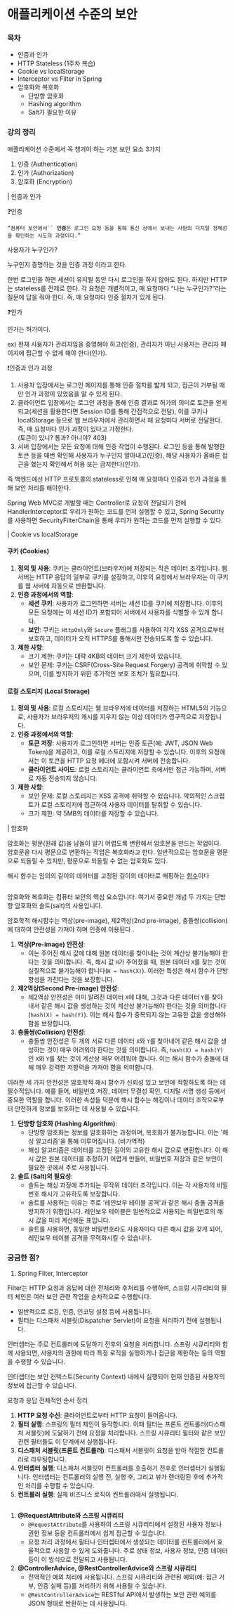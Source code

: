 # 애플리케이션 수준의 보안

### 목차

* 인증과 인가
* HTTP Stateless (1주차 복습)
* Cookie vs localStorage
* Interceptor vs Filter in Spring
* 암호화와 복호화
  * 단방향 암호화
  * Hashing algorithm
  * Salt가 필요한 이유

### 강의 정리

애플리케이션 수준에서 꼭 챙겨야 하는 기본 보안 요소 3가지

1. 인증 (Authentication)
2. 인가 (Authorization)
3. 암호화 (Encryption)

\| 인증과 인가

❓인증&#x20;

`“컴퓨터 보안에서`` `**`인증`**`은 로그인 요청 등을 통해 통신 상에서 보내는 사람의 디지털 정체성을 확인하는 시도의 과정이다.”`

사용자가 누구인가?&#x20;

누구인지 증명하는 것을 인증 과정 이라고 한다.

한번 로그인을 하면 세션이 유지될 동안 다시 로그인을 하지 않아도 된다. 하지만 HTTP는 stateless를 전제로 한다. 각 요청은 개별적이고, 매 요청마다 “나는 누구인가?”라는 질문에 답을 줘야 한다. 즉, 매 요청마다 인증 절차가 있게 된다.

❓인가

인가는 허가이다.

ex) 현재 사용자가 관리자임을 증명해야 하고(인증), 관리자가 아닌 사용자는 관리자 페이지에 접근할 수 없게 해야 한다(인가).

❗인증과 인가 과정

1. 사용자 입장에서는 로그인 페이지를 통해 인증 절차를 밟게 되고, 접근이 거부될 때만 인가 과정이 있었음을 알 수 있게 된다.
2. 클라이언트 입장에서는 로그인 과정을 통해 인증 결과로 허가의 의미로  토큰을 얻게 되고(세션을 활용한다면 Session ID를 통해 간접적으로 전달), 이를 쿠키나 localStorage 등으로 웹 브라우저에서  관리하면서 매 요청마다 서버로 전달한다. 즉, 매 요청마다 인가 과정이 있다고 가정한다.\
   (토큰이 있니? 통과? 아니야? 403)
3. 서버 입장에서는 모든 요청에 대해 인증 작업이 수행된다. 로그인 등을 통해 발행한 토큰 등을 매번 확인해 사용자가 누구인지 알아내고(인증), 해당 사용자가 올바른 접근을 했는지 확인해서 허용 또는 금지한다(인가).

즉 백엔드에선 HTTP 프로토콜의  stateless로 인해 매 요청마다 인증과 인가 과정을 통해 보안 처리를 해야한다.

Spring Web MVC로 개발할 때는 Controller로 요청이 전달되기 전에 HandlerInterceptor로 우리가 원하는 코드를 먼저 실행할 수 있고, Spring Security를 사용하면 SecurityFilterChain을 통해 우리가 원하는 코드를 먼저 실행할 수 있다.



\| Cookie vs localStorage

#### 쿠키 (Cookies)

1. **정의 및 사용**: 쿠키는 클라이언트(브라우저)에 저장되는 작은 데이터 조각입니다. 웹 서버는 HTTP 응답의 일부로 쿠키를 설정하고, 이후의 요청에서 브라우저는 이 쿠키를 웹 서버에 자동으로 반환합니다.
2. **인증 과정에서의 역할**:
   * **세션 쿠키**: 사용자가 로그인하면 서버는 세션 ID를 쿠키에 저장합니다. 이후의 모든 요청에는 이 세션 ID가 포함되어 서버에서 사용자를 식별할 수 있게 합니다.
   * **보안**: 쿠키는 `HttpOnly`와 `Secure` 플래그를 사용하여 각각 XSS 공격으로부터 보호하고, 데이터가 오직 HTTPS를 통해서만 전송되도록 할 수 있습니다.
3. **제한 사항**:
   * 크기 제한: 쿠키는 대략 4KB의 데이터 크기 제한이 있습니다.
   * 보안 문제: 쿠키는 CSRF(Cross-Site Request Forgery) 공격에 취약할 수 있으며, 이를 방지하기 위한 추가적인 보호 조치가 필요합니다.

#### 로컬 스토리지 (Local Storage)

1. **정의 및 사용**: 로컬 스토리지는 웹 브라우저에 데이터를 저장하는 HTML5의 기능으로, 사용자가 브라우저의 캐시를 지우지 않는 이상 데이터가 영구적으로 저장됩니다.
2. **인증 과정에서의 역할**:
   * **토큰 저장**: 사용자가 로그인하면 서버는 인증 토큰(예: JWT, JSON Web Token)을 제공하고, 이를 로컬 스토리지에 저장할 수 있습니다. 이후의 요청에서는 이 토큰을 HTTP 요청 헤더에 포함시켜 서버에 전송합니다.
   * **클라이언트 사이드**: 로컬 스토리지는 클라이언트 측에서만 접근 가능하며, 서버로 자동 전송되지 않습니다.
3. **제한 사항**:
   * 보안 문제: 로컬 스토리지는 XSS 공격에 취약할 수 있습니다. 악의적인 스크립트가 로컬 스토리지에 접근하여 사용자 데이터를 탈취할 수 있습니다.
   * 크기 제한: 약 5MB의 데이터를 저장할 수 있습니다.

\| 암호화

암호화는 평문(원래 값)을 남들이 알기 어렵도록 변환해서 암호문을 만드는 작업이다. 암호문을 다시 평문으로 변환하는 작업은 복호화라고 한다. 일반적으로는 암호문을 평문으로 되돌릴 수 있지만, 평문으로 되돌릴 수 없는 암호화도 있다.

해시 함수는 임의의 길이의 데이터를 고정된 길이의 데이터로 매핑하는 [함수](https://ko.wikipedia.org/wiki/%ED%95%A8%EC%88%98)이다

<figure><img src="../.gitbook/assets/image.png" alt=""><figcaption></figcaption></figure>

암호화와 복호화는 컴퓨터 보안의 핵심 요소입니다. 여기서 중요한 개념 두 가지는 단방향 암호화와 솔트(salt)의 사용입니다.

암호학적 해시함수는 역상(pre-image), 제2역상(2nd pre-image), 충돌쌍(collision)에 대하여 안전성을 가져야 하며 인증에 이용된다 .

1. **역상(Pre-image) 안전성**:
   * 이는 주어진 해시 값에 대해 원본 데이터를 찾아내는 것이 계산상 불가능해야 한다는 것을 의미합니다. 즉, 해시 값 `H`가 주어졌을 때, 원본 데이터 `X`를 찾는 것이 실질적으로 불가능해야 합니다(`H = hash(X)`). 이러한 특성은 해시 함수가 단방향성을 가진다는 것을 보장합니다.
2. **제2역상(Second Pre-image) 안전성**:
   * 제2역상 안전성은 이미 알려진 데이터 `X`에 대해, 그것과 다른 데이터 `Y`를 찾아내서 같은 해시 값을 생성하는 것이 계산상 불가능해야 한다는 것을 의미합니다(`hash(X) = hash(Y)`). 이는 해시 함수가 중복되지 않는 고유한 값을 생성해야 함을 보장합니다.
3. **충돌쌍(Collision) 안전성**:
   * 충돌쌍 안전성은 두 개의 서로 다른 데이터 `X`와 `Y`를 찾아내어 같은 해시 값을 생성하는 것이 매우 어려워야 한다는 것을 의미합니다. 즉, `hash(X) = hash(Y)`인 `X`와 `Y`를 찾는 것이 계산상 매우 어려워야 합니다. 이는 해시 함수가 충돌에 대해 매우 강력한 저항력을 가져야 함을 의미합니다.

이러한 세 가지 안전성은 암호학적 해시 함수가 신뢰성 있고 보안에 적합하도록 하는 데 필수적입니다. 예를 들어, 비밀번호 저장, 데이터 무결성 확인, 디지털 서명 생성 등에서 중요한 역할을 합니다. 이러한 속성들 덕분에 해시 함수는 해킹이나 데이터 조작으로부터 안전하게 정보를 보호하는 데 사용될 수 있습니다.

1. **단방향 암호화 (Hashing Algorithm)**:
   * 단방향 암호화는 정보를 암호화하는 과정이며, 복호화가 불가능합니다. 이는 '해싱 알고리즘'을 통해 이루어집니다. (비가역적)&#x20;
   * 해싱 알고리즘은 데이터를 고정된 길이의 고유한 해시 값으로 변환합니다. 이 해시 값은 원본 데이터를 추정하기 어렵게 만들어, 비밀번호 저장과 같은 보안이 필요한 곳에서 주로 사용됩니다.
2. **솔트 (Salt)의 필요성**:
   * 솔트는 해싱 과정에 추가되는 무작위 데이터 조각입니다. 이는 각 사용자의 비밀번호 해시가 고유하도록 보장합니다.
   * 솔트를 사용하는 이유는 주로 '레인보우 테이블 공격'과 같은 해시 충돌 공격을 방지하기 위함입니다. 레인보우 테이블은 일반적으로 사용되는 비밀번호의 해시 값을 미리 계산해둔 표입니다.
   * 솔트를 사용하면, 동일한 비밀번호라도 사용자마다 다른 해시 값을 갖게 되어, 레인보우 테이블 공격을 무력화시킬 수 있습니다.



### 궁금한 점?

1. Spring Filter, Interceptor

Filter는 HTTP 요청과 응답에 대한 전처리와 후처리를 수행하며, 스프링 시큐리티의 필터 체인은 여러 보안 관련 작업을 순차적으로 수행합니다.

* 일반적으로 로깅, 인증, 인코딩 설정 등에 사용됩니다.
* 필터는 디스패처 서블릿(Dispatcher Servlet)이 요청을 처리하기 전에 실행됩니다.

인터셉터는 주로 컨트롤러에 도달하기 전후의 요청을 처리합니다. 스프링 시큐리티와 함께 사용되면, 사용자의 권한에 따라 특정 로직을 실행하거나 접근을 제한하는 등의 역할을 수행할 수 있습니다.

인터셉터는 보안 컨텍스트(Security Context) 내에서 실행되어 현재 인증된 사용자의 정보에 접근할 수 있습니다.



요청과 응답 전체적인 순서 정리

1. **HTTP 요청 수신**: 클라이언트로부터 HTTP 요청이 들어옵니다.
2. **필터 실행**: 스프링의 필터 체인이 동작합니다. 이때 필터는 프론트 컨트롤러(디스패처 서블릿)에 도달하기 전에 요청을 처리합니다. 스프링 시큐리티 필터와 같은 보안 관련 필터들도 이 단계에서 실행됩니다.
3. **디스패처 서블릿(프론트 컨트롤러)**: 디스패처 서블릿이 요청을 받아 적절한 컨트롤러로 라우팅합니다.
4. **인터셉터 실행**: 디스패처 서블릿이 컨트롤러를 호출하기 전후로 인터셉터가 실행됩니다. 인터셉터는 컨트롤러의 실행 전, 실행 후, 그리고 뷰가 렌더링된 후에 추가적인 처리를 수행할 수 있습니다.
5. **컨트롤러 실행**: 실제 비즈니스 로직이 컨트롤러에서 실행됩니다.

<figure><img src="../.gitbook/assets/image (6).png" alt=""><figcaption></figcaption></figure>



1. **@RequestAttribute와 스프링 시큐리티**
   * `@RequestAttribute`를 사용하여 스프링 시큐리티에서 설정된 사용자 정보나 권한 정보 등을 컨트롤러에서 쉽게 접근할 수 있습니다.
   * 요청 처리 과정에서 필터나 인터셉터에서 생성되는 데이터를 컨트롤러에서 효율적으로 사용할 수 있게 도와줍니다. 주로 상태 정보, 사용자 정보, 인증 데이터 등이 이 방식으로 전달되고 사용됩니다.
2. **@ControllerAdvice, @RestControllerAdvice와 스프링 시큐리티**
   * 전역적인 예외 처리에 사용됩니다. 스프링 시큐리티와 관련된 예외(예: 접근 거부, 인증 실패 등)를 처리하기 위해 사용될 수 있습니다.
   * `@RestControllerAdvice`는 RESTful API에서 발생하는 보안 관련 예외를 JSON 형태로 반환하는 데 사용됩니다.

